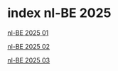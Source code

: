 # index nl-BE 2025

<a href="./01">nl-BE 2025 01</a>

<a href="./02">nl-BE 2025 02</a>

<a href="./03">nl-BE 2025 03</a>
